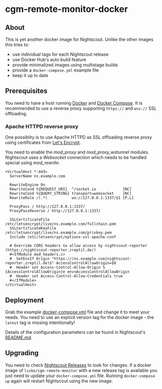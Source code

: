 # cgm-remote-monitor-docker

## About

This is yet another docker image for Nightscout. Unlike the other images this tries to:
- use individual tags for each Nightscout release
- use Docker Hub's auto build feature
- provide minimalized images using multistage builds
- provide a `docker-compose.yml` example file
- keep it up to date


## Prerequisites

You need to have a host running [Docker](https://docs.docker.com/install/) and [Docker Compose](https://docs.docker.com/compose/install/). It is recommended to use a reverse proxy supporting `https://` and `wss://` SSL offloading.

### Apache HTTPD reverse proxy

One possiblity is to use Apache HTTPD as SSL offloading reverse proxy using certificates from [Let's Encrypt](https://letsencrypt.org/).

You need to enable the *mod_proxy* and *mod_proxy_wstunnel* modules. Nightscout uses a *Websocket* connection which needs to be handled special using *mod_rewrite*:

```
<VirtualHost *:443>
  ServerName ns.example.com

  RewriteEngine On
  RewriteCond %{REQUEST_URI}  ^/socket.io            [NC]
  RewriteCond %{QUERY_STRING} transport=websocket    [NC]
  RewriteRule /(.*)           ws://127.0.0.1:1337/$1 [P,L]

  ProxyPass / http://127.0.0.1:1337/
  ProxyPassReverse / http://127.0.0.1:1337/

  SSLCertificateFile /etc/letsencrypt/live/ns.example.com/fullchain.pem
  SSLCertificateKeyFile /etc/letsencrypt/live/ns.example.com/privkey.pem
  Include /etc/letsencrypt/options-ssl-apache.conf

  # Override CORS headers to allow access by nightscout-reporter (https://nightscout-reporter.zreptil.de/)
  #<IfModule mod_headers.c>
  #  SetEnvIf Origin "https://(ns.example.com|nightscout-reporter.zreptil.de)$" AccessControlAllowOrigin=$0
  #  Header set Access-Control-Allow-Origin %{AccessControlAllowOrigin}e env=AccessControlAllowOrigin
  #  Header set Access-Control-Allow-Credentials true
  #</IfModule>
</VirtualHost>
```


## Deployment

Grab the example [docker-compose.yml](https://github.com/liske/cgm-remote-monitor-docker/blob/master/docker-compose.yml) file and change it to meet your needs. You need to use an explicit version tag for the docker image - the `latest` tag is missing intentionally!

Details of the configuration parameters can be found in Nightscout's [README.md](https://github.com/nightscout/cgm-remote-monitor/blob/master/README.md#environment).


## Upgrading

You need to check [Nightscout Releases](https://github.com/nightscout/cgm-remote-monitor/releases) to look for changes. If a docker image of `liske/cgm-remote-monitor` with a new release tag is available you just need to update your `docker-compose.yml` file. Running `docker-compose up` again will restart Nightscout using the new image.
